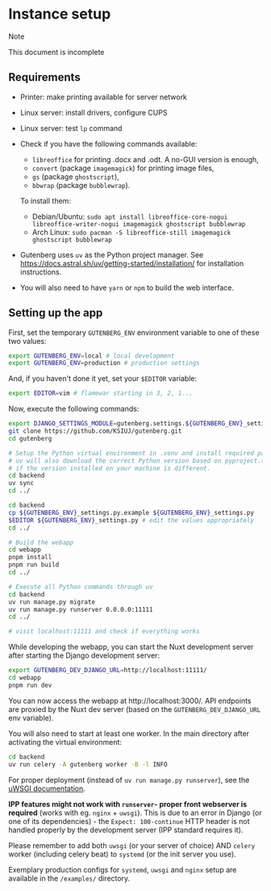 # Instance setup
> [!NOTE]
> This document is incomplete

## Requirements

- Printer: make printing available for server network
- Linux server: install drivers, configure CUPS
- Linux server: test `lp` command
- Check if you have the following commands available:
  - `libreoffice` for printing .docx and .odt. A no-GUI version is enough,
  - `convert` (package `imagemagick`) for printing image files,
  - `gs` (package `ghostscript`),
  - `bbwrap` (package `bubblewrap`).
  
  To install them:
  - Debian/Ubuntu: `sudo apt install libreoffice-core-nogui libreoffice-writer-nogui imagemagick ghostscript bubblewrap`
  - Arch Linux: `sudo pacman -S libreoffice-still imagemagick ghostscript bubblewrap`
- Gutenberg uses `uv` as the Python project manager.
  See https://docs.astral.sh/uv/getting-started/installation/ for installation instructions.
- You will also need to have `yarn` or `npm` to build the web interface.

## Setting up the app

First, set the temporary `GUTENBERG_ENV` environment variable to one of these two values:

```sh
export GUTENBERG_ENV=local # local development
export GUTENBERG_ENV=production # production settings
```

And, if you haven't done it yet, set your `$EDITOR` variable:

```sh
export EDITOR=vim # flamewar starting in 3, 2, 1...
```

Now, execute the following commands:

```sh
export DJANGO_SETTINGS_MODULE=gutenberg.settings.${GUTENBERG_ENV}_settings
git clone https://github.com/KSIUJ/gutenberg.git
cd gutenberg

# Setup the Python virtual environment in .venv and install required packages.
# uv will also download the correct Python version based on pyproject.toml,
# if the version installed on your machine is different.
cd backend
uv sync
cd ../

cd backend
cp ${GUTENBERG_ENV}_settings.py.example ${GUTENBERG_ENV}_settings.py
$EDITOR ${GUTENBERG_ENV}_settings.py # edit the values appropriately
cd ../

# Build the webapp
cd webapp
pnpm install
pnpm run build
cd ../

# Execute all Python commands through uv
cd backend
uv run manage.py migrate
uv run manage.py runserver 0.0.0.0:11111
cd ../

# visit localhost:11111 and check if everything works
```

While developing the webapp, you can start the Nuxt development server after
starting the Django development server:
```sh
export GUTENBERG_DEV_DJANGO_URL=http://localhost:11111/
cd webapp
pnpm run dev
```
You can now access the webapp at http://localhost:3000/.
API endpoints are proxied by the Nuxt dev server (based on the `GUTENBERG_DEV_DJANGO_URL` env variable).

You will also need to start at least one worker. In the main directory after activating the virtual environment:

```sh
cd backend
uv run celery -A gutenberg worker -B -l INFO
```

For proper deployment (instead of `uv run manage.py runserver`), see the
[uWSGI documentation](http://uwsgi-docs.readthedocs.io/en/latest/tutorials/Django_and_nginx.html).

**IPP features might not work with `runserver`- proper front webserver is required** (works with eg. `nginx` + `uwsgi`).
This is due to an error in Django (or one of its dependencies) - the `Expect: 100-continue` HTTP header is not handled
properly by the development server (IPP standard requires it).

Please remember to add both `uwsgi` (or your server of choice) AND `celery` worker (including celery beat) to `systemd`
(or the init server you use).

Exemplary production configs for `systemd`, `uwsgi` and `nginx` setup are available in the `/examples/` directory.
